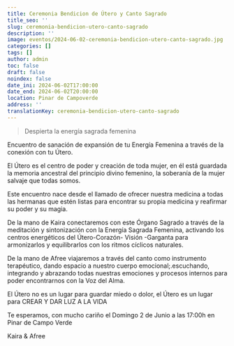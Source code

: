 ```yaml
---
title: Ceremonia Bendicion de Útero y Canto Sagrado
title_seo: ''
slug: ceremonia-bendicion-utero-canto-sagrado
description: ''
image: eventos/2024-06-02-ceremonia-bendicion-utero-canto-sagrado.jpg
categories: []
tags: []
author: admin
toc: false
draft: false
noindex: false
date_ini: 2024-06-02T17:00:00
date_end: 2024-06-02T20:00:00
location: Pinar de Campoverde
address: ''
translationKey: ceremonia-bendicion-utero-canto-sagrado
---
```


> Despierta la energía sagrada femenina

Encuentro de sanación de expansión de tu Energía Femenina a través de la conexión con tu Útero.  

El Útero es el centro de poder y creación de toda mujer, en él está guardada la memoria ancestral del principio divino femenino, la soberanía de la mujer salvaje que todas somos.  

Este encuentro nace desde el llamado de ofrecer nuestra medicina a todas las hermanas que estén listas para encontrar su propia medicina y reafirmar su poder y su magia.  

De la mano de Kaira conectaremos con este Órgano Sagrado a través de la meditación y sintonización con la Energía Sagrada Femenina, activando los centros energéticos del Útero-Corazón- Visión -Garganta para armonizarlos y equilibrarlos con los ritmos cíclicos naturales.

De la mano de Afree viajaremos a través del canto como instrumento terapéutico, dando espacio a nuestro cuerpo emocional;.escuchando, integrando y abrazando todas nuestras emociones y procesos internos para poder encontrarnos con la Voz del Alma. 

El Útero no es un lugar para guardar miedo o dolor, el Útero es un lugar para CREAR Y DAR LUZ A LA VIDA 

Te esperamos, con mucho cariño el Domingo 2 de Junio a las 17:00h en Pinar de Campo Verde

Kaira & Afree
